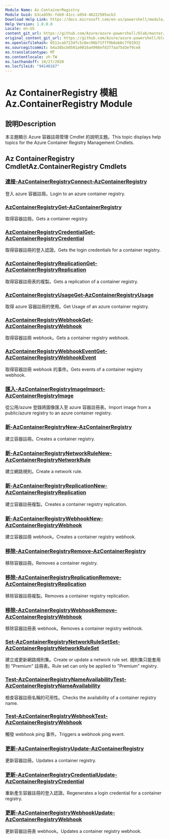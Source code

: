 ```yaml
---
Module Name: Az.ContainerRegistry
Module Guid: b3ca459c-feb9-41cc-a954-46222505acb3
Download Help Link: https://docs.microsoft.com/en-us/powershell/module/az.containerregistry
Help Version: 1.0.0.0
Locale: en-US
content_git_url: https://github.com/Azure/azure-powershell/blob/master/src/ContainerRegistry/ContainerRegistry/help/Az.ContainerRegistry.md
original_content_git_url: https://github.com/Azure/azure-powershell/blob/master/src/ContainerRegistry/ContainerRegistry/help/Az.ContainerRegistry.md
ms.openlocfilehash: 6511cab7234fc5c8ec96b71fff9b6ab0c7f01932
ms.sourcegitcommit: b4a38bcb0501a9016a4998efd377aa75d3ef9ce8
ms.translationtype: MT
ms.contentlocale: zh-TW
ms.lasthandoff: 10/27/2020
ms.locfileid: "94140167"
---
```

# <span data-ttu-id="41eb4-101">Az ContainerRegistry 模組</span><span class="sxs-lookup"><span data-stu-id="41eb4-101">Az.ContainerRegistry Module</span></span>
## <span data-ttu-id="41eb4-102">說明</span><span class="sxs-lookup"><span data-stu-id="41eb4-102">Description</span></span>
<span data-ttu-id="41eb4-103">本主題顯示 Azure 容器註冊管理 Cmdlet 的說明主題。</span><span class="sxs-lookup"><span data-stu-id="41eb4-103">This topic displays help topics for the Azure Container Registry Management Cmdlets.</span></span>

## <span data-ttu-id="41eb4-104">Az ContainerRegistry Cmdlet</span><span class="sxs-lookup"><span data-stu-id="41eb4-104">Az.ContainerRegistry Cmdlets</span></span>
### [<span data-ttu-id="41eb4-105">連接-AzContainerRegistry</span><span class="sxs-lookup"><span data-stu-id="41eb4-105">Connect-AzContainerRegistry</span></span>](Connect-AzContainerRegistry.md)
<span data-ttu-id="41eb4-106">登入 azure 容器註冊。</span><span class="sxs-lookup"><span data-stu-id="41eb4-106">Login to an azure container registry.</span></span>

### [<span data-ttu-id="41eb4-107">AzContainerRegistry</span><span class="sxs-lookup"><span data-stu-id="41eb4-107">Get-AzContainerRegistry</span></span>](Get-AzContainerRegistry.md)
<span data-ttu-id="41eb4-108">取得容器註冊。</span><span class="sxs-lookup"><span data-stu-id="41eb4-108">Gets a container registry.</span></span>

### [<span data-ttu-id="41eb4-109">AzContainerRegistryCredential</span><span class="sxs-lookup"><span data-stu-id="41eb4-109">Get-AzContainerRegistryCredential</span></span>](Get-AzContainerRegistryCredential.md)
<span data-ttu-id="41eb4-110">取得容器註冊的登入認證。</span><span class="sxs-lookup"><span data-stu-id="41eb4-110">Gets the login credentials for a container registry.</span></span>

### [<span data-ttu-id="41eb4-111">AzContainerRegistryReplication</span><span class="sxs-lookup"><span data-stu-id="41eb4-111">Get-AzContainerRegistryReplication</span></span>](Get-AzContainerRegistryReplication.md)
<span data-ttu-id="41eb4-112">取得容器註冊表的複製。</span><span class="sxs-lookup"><span data-stu-id="41eb4-112">Gets a replication of a container registry.</span></span>

### [<span data-ttu-id="41eb4-113">AzContainerRegistryUsage</span><span class="sxs-lookup"><span data-stu-id="41eb4-113">Get-AzContainerRegistryUsage</span></span>](Get-AzContainerRegistryUsage.md)
<span data-ttu-id="41eb4-114">取得 azure 容器註冊的使用。</span><span class="sxs-lookup"><span data-stu-id="41eb4-114">Get Usage of an azure container registry.</span></span>

### [<span data-ttu-id="41eb4-115">AzContainerRegistryWebhook</span><span class="sxs-lookup"><span data-stu-id="41eb4-115">Get-AzContainerRegistryWebhook</span></span>](Get-AzContainerRegistryWebhook.md)
<span data-ttu-id="41eb4-116">取得容器註冊 webhook。</span><span class="sxs-lookup"><span data-stu-id="41eb4-116">Gets a container registry webhook.</span></span>

### [<span data-ttu-id="41eb4-117">AzContainerRegistryWebhookEvent</span><span class="sxs-lookup"><span data-stu-id="41eb4-117">Get-AzContainerRegistryWebhookEvent</span></span>](Get-AzContainerRegistryWebhookEvent.md)
<span data-ttu-id="41eb4-118">取得容器註冊 webhook 的事件。</span><span class="sxs-lookup"><span data-stu-id="41eb4-118">Gets events of a container registry webhook.</span></span>

### [<span data-ttu-id="41eb4-119">匯入-AzContainerRegistryImage</span><span class="sxs-lookup"><span data-stu-id="41eb4-119">Import-AzContainerRegistryImage</span></span>](Import-AzContainerRegistryImage.md)
<span data-ttu-id="41eb4-120">從公用/azure 登錄將圖像匯入至 azure 容器註冊表。</span><span class="sxs-lookup"><span data-stu-id="41eb4-120">Import image from a public/azure registry to an azure container registry.</span></span>

### [<span data-ttu-id="41eb4-121">新-AzContainerRegistry</span><span class="sxs-lookup"><span data-stu-id="41eb4-121">New-AzContainerRegistry</span></span>](New-AzContainerRegistry.md)
<span data-ttu-id="41eb4-122">建立容器註冊。</span><span class="sxs-lookup"><span data-stu-id="41eb4-122">Creates a container registry.</span></span>

### [<span data-ttu-id="41eb4-123">新-AzContainerRegistryNetworkRule</span><span class="sxs-lookup"><span data-stu-id="41eb4-123">New-AzContainerRegistryNetworkRule</span></span>](New-AzContainerRegistryNetworkRule.md)
<span data-ttu-id="41eb4-124">建立網路規則。</span><span class="sxs-lookup"><span data-stu-id="41eb4-124">Create a network rule.</span></span>

### [<span data-ttu-id="41eb4-125">新-AzContainerRegistryReplication</span><span class="sxs-lookup"><span data-stu-id="41eb4-125">New-AzContainerRegistryReplication</span></span>](New-AzContainerRegistryReplication.md)
<span data-ttu-id="41eb4-126">建立容器註冊複製。</span><span class="sxs-lookup"><span data-stu-id="41eb4-126">Creates a container registry replication.</span></span>

### [<span data-ttu-id="41eb4-127">新-AzContainerRegistryWebhook</span><span class="sxs-lookup"><span data-stu-id="41eb4-127">New-AzContainerRegistryWebhook</span></span>](New-AzContainerRegistryWebhook.md)
<span data-ttu-id="41eb4-128">建立容器註冊 webhook。</span><span class="sxs-lookup"><span data-stu-id="41eb4-128">Creates a container registry webhook.</span></span>

### [<span data-ttu-id="41eb4-129">移除-AzContainerRegistry</span><span class="sxs-lookup"><span data-stu-id="41eb4-129">Remove-AzContainerRegistry</span></span>](Remove-AzContainerRegistry.md)
<span data-ttu-id="41eb4-130">移除容器註冊。</span><span class="sxs-lookup"><span data-stu-id="41eb4-130">Removes a container registry.</span></span>

### [<span data-ttu-id="41eb4-131">移除-AzContainerRegistryReplication</span><span class="sxs-lookup"><span data-stu-id="41eb4-131">Remove-AzContainerRegistryReplication</span></span>](Remove-AzContainerRegistryReplication.md)
<span data-ttu-id="41eb4-132">移除容器註冊複製。</span><span class="sxs-lookup"><span data-stu-id="41eb4-132">Removes a container registry replication.</span></span>

### [<span data-ttu-id="41eb4-133">移除-AzContainerRegistryWebhook</span><span class="sxs-lookup"><span data-stu-id="41eb4-133">Remove-AzContainerRegistryWebhook</span></span>](Remove-AzContainerRegistryWebhook.md)
<span data-ttu-id="41eb4-134">移除容器註冊表 webhook。</span><span class="sxs-lookup"><span data-stu-id="41eb4-134">Removes a container registry webhook.</span></span>

### [<span data-ttu-id="41eb4-135">Set-AzContainerRegistryNetworkRuleSet</span><span class="sxs-lookup"><span data-stu-id="41eb4-135">Set-AzContainerRegistryNetworkRuleSet</span></span>](Set-AzContainerRegistryNetworkRuleSet.md)
<span data-ttu-id="41eb4-136">建立或更新網路規則集。</span><span class="sxs-lookup"><span data-stu-id="41eb4-136">Create or update a network rule set.</span></span> <span data-ttu-id="41eb4-137">規則集只能套用到 "Premium" 註冊表。</span><span class="sxs-lookup"><span data-stu-id="41eb4-137">Rule set can only be applied to "Premium" registry.</span></span>

### [<span data-ttu-id="41eb4-138">Test-AzContainerRegistryNameAvailability</span><span class="sxs-lookup"><span data-stu-id="41eb4-138">Test-AzContainerRegistryNameAvailability</span></span>](Test-AzContainerRegistryNameAvailability.md)
<span data-ttu-id="41eb4-139">檢查容器註冊名稱的可用性。</span><span class="sxs-lookup"><span data-stu-id="41eb4-139">Checks the availability of a container registry name.</span></span>

### [<span data-ttu-id="41eb4-140">Test-AzContainerRegistryWebhook</span><span class="sxs-lookup"><span data-stu-id="41eb4-140">Test-AzContainerRegistryWebhook</span></span>](Test-AzContainerRegistryWebhook.md)
<span data-ttu-id="41eb4-141">觸發 webhook ping 事件。</span><span class="sxs-lookup"><span data-stu-id="41eb4-141">Triggers a webhook ping event.</span></span>

### [<span data-ttu-id="41eb4-142">更新-AzContainerRegistry</span><span class="sxs-lookup"><span data-stu-id="41eb4-142">Update-AzContainerRegistry</span></span>](Update-AzContainerRegistry.md)
<span data-ttu-id="41eb4-143">更新容器註冊。</span><span class="sxs-lookup"><span data-stu-id="41eb4-143">Updates a container registry.</span></span>

### [<span data-ttu-id="41eb4-144">更新-AzContainerRegistryCredential</span><span class="sxs-lookup"><span data-stu-id="41eb4-144">Update-AzContainerRegistryCredential</span></span>](Update-AzContainerRegistryCredential.md)
<span data-ttu-id="41eb4-145">重新產生容器註冊的登入認證。</span><span class="sxs-lookup"><span data-stu-id="41eb4-145">Regenerates a login credential for a container registry.</span></span>

### [<span data-ttu-id="41eb4-146">更新-AzContainerRegistryWebhook</span><span class="sxs-lookup"><span data-stu-id="41eb4-146">Update-AzContainerRegistryWebhook</span></span>](Update-AzContainerRegistryWebhook.md)
<span data-ttu-id="41eb4-147">更新容器註冊表 webhook。</span><span class="sxs-lookup"><span data-stu-id="41eb4-147">Updates a container registry webhook.</span></span>

